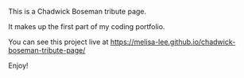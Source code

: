 This is a Chadwick Boseman tribute page.

It makes up the first part of my coding portfolio.

You can see this project live at https://melisa-lee.github.io/chadwick-boseman-tribute-page/

Enjoy! 

